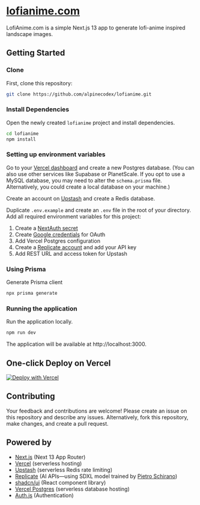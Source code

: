 # [lofianime.com](https://lofianime.com)

LofiAnime.com is a simple Next.js 13 app to generate lofi-anime inspired landscape images.

## Getting Started

### Clone

First, clone this repository:

```bash
git clone https://github.com/alpinecodex/lofianime.git
```

### Install Dependencies

Open the newly created `lofianime` project and install dependencies.

```bash
cd lofianime
npm install
```

### Setting up environment variables

Go to your [Vercel dashboard](https://vercel.com) and create a new Postgres database. (You can also use other services like Supabase or PlanetScale. If you opt to use a MySQL database, you may need to alter the `schema.prisma` file. Alternatively, you could create a local database on your machine.)

Create an account on [Upstash](https://upstash.com) and create a Redis database.

Duplicate `.env.example` and create an `.env` file in the root of your directory. Add all required environment variables for this project:

1. Create a [NextAuth secret](https://next-auth.js.org/configuration/options#secret)
2. Create [Google credentials](https://developers.google.com/identity/protocols/oauth2) for OAuth
3. Add Vercel Postgres configuration
4. Create a [Replicate account](https://replicate.com) and add your API key
5. Add REST URL and access token for Upstash

### Using Prisma

Generate Prisma client

```bash
npx prisma generate
```

### Running the application

Run the application locally.

```bash
npm run dev
```

The application will be available at http://localhost:3000.

## One-click Deploy on Vercel

[![Deploy with Vercel](https://vercel.com/button)](https://vercel.com/new/clone?repository-url=https%3A%2F%2Fgithub.com%2Falpinecodex%2Flofianime&env=NEXTAUTH_URL,NEXTAUTH_SECRET,GOOGLE_CLIENT_ID,GOOGLE_CLIENT_SECRET,DATABASE_URL,REPLICATE_API_KEY,UPSTASH_REDIS_REST_URL,UPSTASH_REDIS_REST_TOKEN&demo-title=LofiAnime&demo-url=https%3A%2F%2Fwww.lofianime.com%2F)

## Contributing

Your feedback and contributions are welcome! Please create an issue on this repository and describe any issues. Alternatively, fork this repository, make changes, and create a pull request.

## Powered by

- [Next.js](https://nextjs.org) (Next 13 App Router)
- [Vercel](https://vercel.com) (serverless hosting)
- [Upstash](https://upstash.com/) (serverless Redis rate limiting)
- [Replicate](https://replicate.com/) (AI APIs—using SDXL model trained by [Pietro Schirano](https://twitter.com/skirano))
- [shadcn/ui](https://ui.shadcn.com/) (React component library)
- [Vercel Postgres](https://vercel.com/docs/storage/vercel-postgres) (serverless database hosting)
- [Auth.js](https://authjs.dev/) (Authentication)
